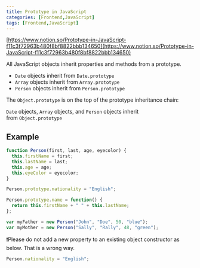 ```yaml
---
title: Prototype in JavaScript
categories: [Frontend,JavaScript]
tags: [Frontend,JavaScript]
---
```


[https://www.notion.so/Prototype-in-JavaScript-f11c3f72963b480f8bf8822bbb134650](https://www.notion.so/Prototype-in-JavaScript-f11c3f72963b480f8bf8822bbb134650)


All JavaScript objects inherit properties and methods from a prototype.

- `Date` objects inherit from `Date.prototype`
- `Array` objects inherit from `Array.prototype`
- `Person` objects inherit from `Person.prototype`

The `Object.prototype` is on the top of the prototype inheritance chain:


`Date` objects, `Array` objects, and `Person` objects inherit from `Object.prototype`


## Example


```javascript
function Person(first, last, age, eyecolor) {
  this.firstName = first;
  this.lastName = last;
  this.age = age;
  this.eyeColor = eyecolor;
}

Person.prototype.nationality = "English";

Person.prototype.name = function() {
  return this.firstName + " " + this.lastName;
};

var myFather = new Person("John", "Doe", 50, "blue");
var myMother = new Person("Sally", "Rally", 48, "green");
```


❗Please do not add a new property to an existing object constructor as below. That is a wrong way.


 


```javascript
Person.nationality = "English";
```


